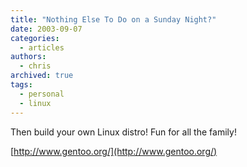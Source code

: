 ```yaml
---
title: "Nothing Else To Do on a Sunday Night?"
date: 2003-09-07
categories:
  - articles
authors:
  - chris
archived: true
tags:
  - personal
  - linux
---
```


Then build your own Linux distro! Fun for all the family!

[http://www.gentoo.org/](http://www.gentoo.org/)
